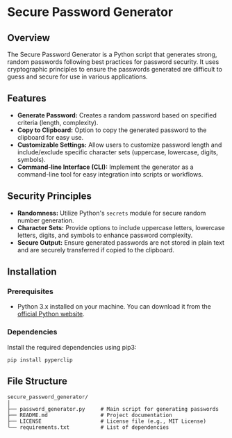 # Secure Password Generator

## Overview

The Secure Password Generator is a Python script that generates strong, random passwords following best practices for password security. It uses cryptographic principles to ensure the passwords generated are difficult to guess and secure for use in various applications.

## Features

- **Generate Password:** Creates a random password based on specified criteria (length, complexity).
- **Copy to Clipboard:** Option to copy the generated password to the clipboard for easy use.
- **Customizable Settings:** Allow users to customize password length and include/exclude specific character sets (uppercase, lowercase, digits, symbols).
- **Command-line Interface (CLI):** Implement the generator as a command-line tool for easy integration into scripts or workflows.

## Security Principles

- **Randomness:** Utilize Python's `secrets` module for secure random number generation.
- **Character Sets:** Provide options to include uppercase letters, lowercase letters, digits, and symbols to enhance password complexity.
- **Secure Output:** Ensure generated passwords are not stored in plain text and are securely transferred if copied to the clipboard.

## Installation

### Prerequisites

- Python 3.x installed on your machine. You can download it from the [official Python website](https://www.python.org/downloads/).

### Dependencies

Install the required dependencies using pip3:

````
pip install pyperclip
````

## File Structure
````
secure_password_generator/
│
├── password_generator.py     # Main script for generating passwords
├── README.md                 # Project documentation
├── LICENSE                   # License file (e.g., MIT License)
└── requirements.txt          # List of dependencies

````